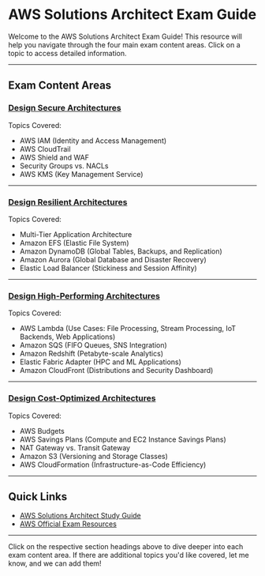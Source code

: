 # AWS Solutions Architect Exam Guide

Welcome to the AWS Solutions Architect Exam Guide! This resource will help you navigate through the four main exam content areas. Click on a topic to access detailed information.

---

## Exam Content Areas

### [Design Secure Architectures](#design-secure-architectures)
Topics Covered:
- AWS IAM (Identity and Access Management)
- AWS CloudTrail
- AWS Shield and WAF
- Security Groups vs. NACLs
- AWS KMS (Key Management Service)

---

### [Design Resilient Architectures](#design-resilient-architectures)
Topics Covered:
- Multi-Tier Application Architecture
- Amazon EFS (Elastic File System)
- Amazon DynamoDB (Global Tables, Backups, and Replication)
- Amazon Aurora (Global Database and Disaster Recovery)
- Elastic Load Balancer (Stickiness and Session Affinity)

---

### [Design High-Performing Architectures](#design-high-performing-architectures)
Topics Covered:
- AWS Lambda (Use Cases: File Processing, Stream Processing, IoT Backends, Web Applications)
- Amazon SQS (FIFO Queues, SNS Integration)
- Amazon Redshift (Petabyte-scale Analytics)
- Elastic Fabric Adapter (HPC and ML Applications)
- Amazon CloudFront (Distributions and Security Dashboard)

---

### [Design Cost-Optimized Architectures](#design-cost-optimized-architectures)
Topics Covered:
- AWS Budgets
- AWS Savings Plans (Compute and EC2 Instance Savings Plans)
- NAT Gateway vs. Transit Gateway
- Amazon S3 (Versioning and Storage Classes)
- AWS CloudFormation (Infrastructure-as-Code Efficiency)

---

## Quick Links
- [AWS Solutions Architect Study Guide](index.md)
- [AWS Official Exam Resources](https://aws.amazon.com/certification/certified-solutions-architect-associate/)

---

Click on the respective section headings above to dive deeper into each exam content area. If there are additional topics you'd like covered, let me know, and we can add them!

